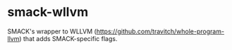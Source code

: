 # smack-wllvm

SMACK's wrapper to WLLVM (https://github.com/travitch/whole-program-llvm) that adds SMACK-specific flags.

